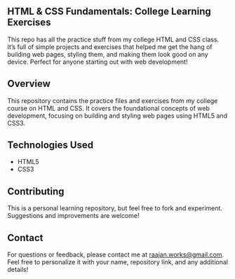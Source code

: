 ## HTML & CSS Fundamentals: College Learning Exercises
This repo has all the practice stuff from my college HTML and CSS class. 
It’s full of simple projects and exercises that helped me get the hang of building web pages, styling them, and making them look good on any device. Perfect for anyone starting out with web development!

## Overview
This repository contains the practice files and exercises from my college course on HTML and CSS. It covers the foundational concepts of web development, 
focusing on building and styling web pages using HTML5 and CSS3.

## Technologies Used
 - HTML5
 - CSS3

## Contributing

This is a personal learning repository, but feel free to fork and experiment. 
Suggestions and improvements are welcome!
 
## Contact
For questions or feedback, please contact me at raajan.works@gmail.com.
Feel free to personalize it with your name, repository link, and any additional details!